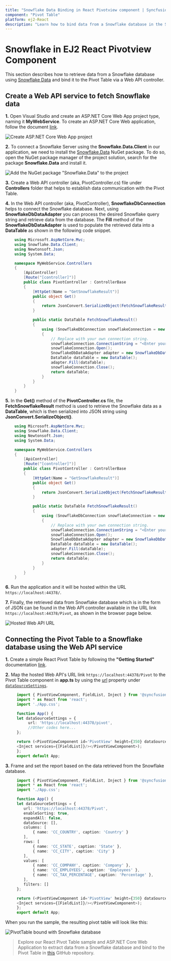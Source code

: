 ```yaml
---
title: "Snowflake Data Binding in React Pivotview component | Syncfusion"
component: "Pivot Table"
platform: ej2-React
description: "Learn how to bind data from a Snowflake database in the Syncfusion React Pivot Table of Syncfusion Essential JS 2 and more."
---
```


# Snowflake in EJ2 React Pivotview Component

This section describes how to retrieve data from a Snowflake database using [Snowflake Data](https://www.nuget.org/packages/Snowflake.Data/#readme-body-tab) and bind it to the Pivot Table via a Web API controller.

## Create a Web API service to fetch Snowflake data

**1.** Open Visual Studio and create an ASP.NET Core Web App project type, naming it **MyWebService**. To create an ASP.NET Core Web application, follow the document [link](https://learn.microsoft.com/en-us/visualstudio/get-started/csharp/tutorial-aspnet-core?view=vs-2022).

![Create ASP.NET Core Web App project](../images/azure-asp-core-web-service-create.png)

**2.** To connect a Snowflake Server using the **Snowflake.Data.Client** in our application, we need to install the [Snowflake.Data](https://www.nuget.org/packages/Snowflake.Data/) NuGet package. To do so, open the NuGet package manager of the project solution, search for the package **Snowflake.Data** and install it.

![Add the NuGet package "Snowflake.Data" to the project](../images/snowflake-data-nuget-package-install.png)

**3.** Create a Web API controller (aka, PivotController.cs) file under **Controllers** folder that helps to establish data communication with the Pivot Table.

**4.** In the Web API controller (aka, PivotController), **SnowflakeDbConnection** helps to connect the Snowflake database. Next, using **SnowflakeDbDataAdapter** you can process the desired Snowflake query string and retrieve data from the database. The **Fill** method of the **SnowflakeDbDataAdapter** is used to populate the retrieved data into a **DataTable** as shown in the following code snippet.

```csharp
    using Microsoft.AspNetCore.Mvc;
    using Snowflake.Data.Client;
    using Newtonsoft.Json;
    using System.Data;

    namespace MyWebService.Controllers
    {
        [ApiController]
        [Route("[controller]")]
        public class PivotController : ControllerBase
        {
            [HttpGet(Name = "GetSnowflakeResult")]
            public object Get()
            {
                return JsonConvert.SerializeObject(FetchSnowflakeResult());
            }

            public static DataTable FetchSnowflakeResult()
            {
                using (SnowflakeDbConnection snowflakeConnection = new SnowflakeDbConnection())
                {
                    // Replace with your own connection string.
                    snowflakeConnection.ConnectionString = "<Enter your valid connection string here>";
                    snowflakeConnection.Open();
                    SnowflakeDbDataAdapter adapter = new SnowflakeDbDataAdapter("select * from CALL_CENTER", snowflakeConnection);
                    DataTable dataTable = new DataTable();
                    adapter.Fill(dataTable);
                    snowflakeConnection.Close();
                    return dataTable;
                }
            }
        }
    }

```

**5.** In the **Get()** method of the **PivotController.cs** file, the **FetchSnowflakeResult** method is used to retrieve the Snowflake data as a **DataTable**, which is then serialized into JSON string using **JsonConvert.SerializeObject()**.

```csharp
    using Microsoft.AspNetCore.Mvc;
    using Snowflake.Data.Client;
    using Newtonsoft.Json;
    using System.Data;

    namespace MyWebService.Controllers
    {
        [ApiController]
        [Route("[controller]")]
        public class PivotController : ControllerBase
        {
            [HttpGet(Name = "GetSnowflakeResult")]
            public object Get()
            {
                return JsonConvert.SerializeObject(FetchSnowflakeResult());
            }

            public static DataTable FetchSnowflakeResult()
            {
                using (SnowflakeDbConnection snowflakeConnection = new SnowflakeDbConnection())
                {
                    // Replace with your own connection string.
                    snowflakeConnection.ConnectionString = "<Enter your valid connection string here>";
                    snowflakeConnection.Open();
                    SnowflakeDbDataAdapter adapter = new SnowflakeDbDataAdapter("select * from CALL_CENTER", snowflakeConnection);
                    DataTable dataTable = new DataTable();
                    adapter.Fill(dataTable);
                    snowflakeConnection.Close();
                    return dataTable;
                }
            }
        }
    }

```

**6.** Run the application and it will be hosted within the URL `https://localhost:44378/`.

**7.** Finally, the retrieved data from Snowflake database which is in the form of JSON can be found in the Web API controller available in the URL link `https://localhost:44378/Pivot`, as shown in the browser page below.

![Hosted Web API URL](../images/snowflake-code-web-app.png)

## Connecting the Pivot Table to a Snowflake database using the Web API service

**1.** Create a simple React Pivot Table by following the **"Getting Started"** documentation [link](../getting-started).

**2.** Map the hosted Web API's URL link `https://localhost:44378/Pivot` to the Pivot Table component in **app.ts** by using the [url](https://ej2.syncfusion.com/react/documentation/api/pivotview/dataSourceSettings/#url) property under [`dataSourceSettings`](https://ej2.syncfusion.com/react/documentation/api/pivotview/dataSourceSettings/).

```typescript
     import { PivotViewComponent, FieldList, Inject } from '@syncfusion/ej2-react-pivotview';
     import * as React from 'react';
     import './App.css';

     function App() {
     let dataSourceSettings = {
          url: 'https://localhost:44378/pivot',
          //Other codes here...
     };

     return (<PivotViewComponent id='PivotView' height={350} dataSourceSettings={dataSourceSettings} showFieldList={true}>
     <Inject services={[FieldList]}/></PivotViewComponent>);
     };
     export default App;

```

**3.** Frame and set the report based on the data retrieved from the Snowflake database.

```typescript
     import { PivotViewComponent, FieldList, Inject } from '@syncfusion/ej2-react-pivotview';
     import * as React from 'react';
     import './App.css';

     function App() {
     let dataSourceSettings = {
        url: 'https://localhost:44378/Pivot',
        enableSorting: true,
        expandAll: false,
        dataSource: [],
        columns: [
            { name: 'CC_COUNTRY', caption: 'Country' }
        ],
        rows: [
            { name: 'CC_STATE', caption: 'State' },
            { name: 'CC_CITY', caption: 'City' }
        ],
        values: [
            { name: 'CC_COMPANY', caption: 'Company' },
            { name: 'CC_EMPLOYEES', caption: 'Employees' },
            { name: 'CC_TAX_PERCENTAGE', caption: 'Percentage' },
        ],
        filters: []
     };

     return (<PivotViewComponent id='PivotView' height={350} dataSourceSettings={dataSourceSettings} showFieldList={true}>
     <Inject services={[FieldList]}/></PivotViewComponent>);
     };
     export default App;
```

When you run the sample, the resulting pivot table will look like this:

![PivotTable bound with Snowflake database](../images/snowflake-data-binding.png)

> Explore our React Pivot Table sample and ASP.NET Core Web Application to extract data from a Snowflake database and bind to the Pivot Table in [this](https://github.com/SyncfusionExamples/how-to-bind-Snowflake-database-to-pivot-table) GitHub repository.